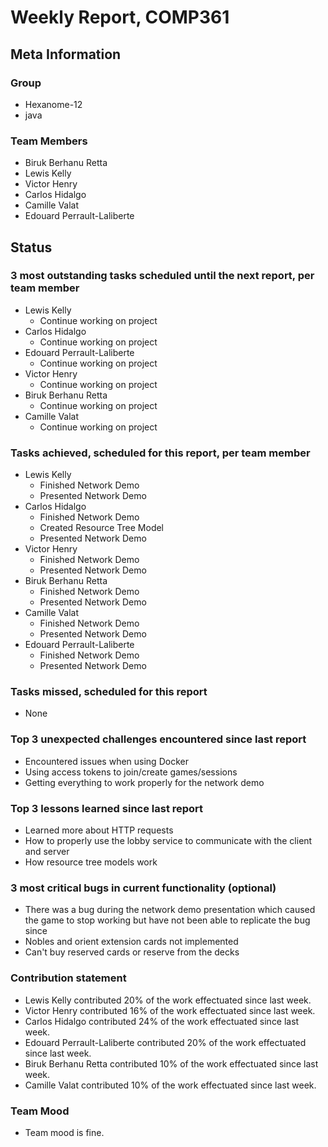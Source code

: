 # Weekly Report, COMP361

## Meta Information

### Group

 * Hexanome-12
 * java

### Team Members

 * Biruk Berhanu Retta
 * Lewis Kelly
 * Victor Henry
 * Carlos Hidalgo
 * Camille Valat
 * Edouard Perrault-Laliberte

## Status

### 3 most outstanding tasks scheduled until the next report, per team member

 * Lewis Kelly
   * Continue working on project
 * Carlos Hidalgo
   * Continue working on project
 * Edouard Perrault-Laliberte
   * Continue working on project
 * Victor Henry
   * Continue working on project
 * Biruk Berhanu Retta
   * Continue working on project
 * Camille Valat
   * Continue working on project

### Tasks achieved, scheduled for this report, per team member

 * Lewis Kelly
   * Finished Network Demo
   * Presented Network Demo
 * Carlos Hidalgo
   * Finished Network Demo
   * Created Resource Tree Model
   * Presented Network Demo
 * Victor Henry
   * Finished Network Demo
   * Presented Network Demo
 * Biruk Berhanu Retta
   * Finished Network Demo
   * Presented Network Demo
 * Camille Valat
   * Finished Network Demo
   * Presented Network Demo
 * Edouard Perrault-Laliberte
   * Finished Network Demo
   * Presented Network Demo

### Tasks missed, scheduled for this report

 * None

### Top 3 unexpected challenges encountered since last report

 * Encountered issues when using Docker
 * Using access tokens to join/create games/sessions
 * Getting everything to work properly for the network demo

### Top 3 lessons learned since last report

 * Learned more about HTTP requests
 * How to properly use the lobby service to communicate with the client and server
 * How resource tree models work

### 3 most critical bugs in current functionality (optional)

 * There was a bug during the network demo presentation which caused the game to stop working but have not been able to replicate the bug since
 * Nobles and orient extension cards not implemented
 * Can't buy reserved cards or reserve from the decks

### Contribution statement

 * Lewis Kelly contributed 20% of the work effectuated since last week.
 * Victor Henry contributed 16% of the work effectuated since last week.
 * Carlos Hidalgo contributed 24% of the work effectuated since last week.
 * Edouard Perrault-Laliberte contributed 20% of the work effectuated since last week.
 * Biruk Berhanu Retta contributed 10% of the work effectuated since last week.
 * Camille Valat contributed 10% of the work effectuated since last week.

### Team Mood

 * Team mood is fine.

